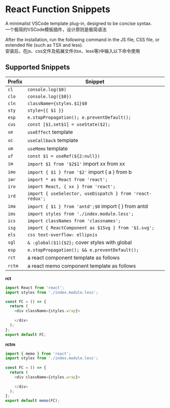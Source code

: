 # React Function Snippets

A minimalist VSCode template plug-in, designed to be concise syntax.<br/>
一个极简的VSCode模板插件，设计原则是极简语法 <br/>

After the installation, run the following command in the JS file, CSS file, or extended file (such as TSX and less).<br/>
安装后，在js、css文件及拓展文件(tsx、less等)中输入以下命令使用
## Supported Snippets

| Prefix  | Snippet                                                    |
| ------- | ---------------------------------------------------------- |
| `cl`    | `console.log($0)`                                          |
| `clo`   | `console.log({$0})`                                        |
| `cln`   | `className={styles.$1}$0 `                                 |
| `sty`   | `style={{ $1 }}`                                           |
| `esp`   | `e.stopPropagation(); e.preventDefault();`                 |
| `cus`   | `const [$1,set$1] = useState($2);`                         |
| `ue`    | `useEffect` template                                      |
| `uc`    | `useCallback` template                                     |
| `um`    | `useMemo` template                                         |
| `uf`    | `const $1 = useRef(${2:null})`                             |
| `im`   | `import $1 from '$2$1'` import xx from xx                   |
| `imo`   | `import { $1 } from '$2'` import { a } from b              |
| `imr`    | `import * as React from 'react';`                         |
| `iro`   | `import React, { xx } from 'react';`                       |
| `ird`   | `import { useSelector, useDispatch } from 'react-redux';`  |
| `ima`   | `import { $1 } from 'antd';$0` import { } from antd        |
| `ims`   | `import styles from './index.module.less';`                |
| `ics`   | `import classNames from 'classnames';`                     |
| `isg`   | `import { ReactComponent as $1Svg } from '$1.svg';`        |
| `els`   | `css text-overflow: ellipsis`                              |
| `sgl`   | `& :global($1){$2};` cover styles with global              |
| `esp`   | `e.stopPropagation(); && e.preventDefault();`              |
| `rct`   | a react component template as follows                      |
| `rctm`  | a react memo component template as follows                 |

**rct**

```js
import React from 'react';
import styles from './index.module.less';

const FC = () => {
  return (
    <div className={styles.wrap}>
       
    </div>
  );
};
export default FC;
```

**rctm**

```js
import { memo } from 'react';
import styles from './index.module.less';
    
const FC = () => {
  return (
    <div className={styles.wrap}>
       
    </div>
  );
};
export default memo(FC);
```
